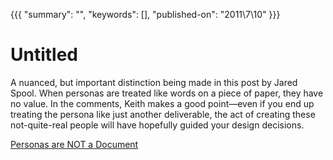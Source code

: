 {{{
    "summary": "",
    "keywords": [],
    "published-on": "2011\\7\\10"
}}}


# Untitled

A nuanced, but important distinction being made in this post by Jared Spool. When personas are treated like words on a piece of paper, they have no value.
In the comments, Keith makes a good point—even if you end up treating the persona like just another deliverable, the act of creating these not-quite-real people will have hopefully guided your design decisions.

[Personas are NOT a Document][1]

 [1]: http://www.uie.com/brainsparks/2008/01/24/personas-are-not-a-document/